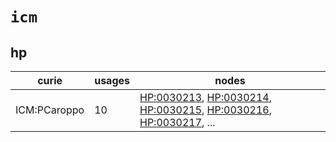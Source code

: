 # `icm`

## hp

| curie        |   usages | nodes                                                                                                                                                                                                                                                                                            |
|--------------|----------|--------------------------------------------------------------------------------------------------------------------------------------------------------------------------------------------------------------------------------------------------------------------------------------------------|
| ICM:PCaroppo |       10 | [HP:0030213](http://purl.obolibrary.org/obo/HP_0030213), [HP:0030214](http://purl.obolibrary.org/obo/HP_0030214), [HP:0030215](http://purl.obolibrary.org/obo/HP_0030215), [HP:0030216](http://purl.obolibrary.org/obo/HP_0030216), [HP:0030217](http://purl.obolibrary.org/obo/HP_0030217), ... |

